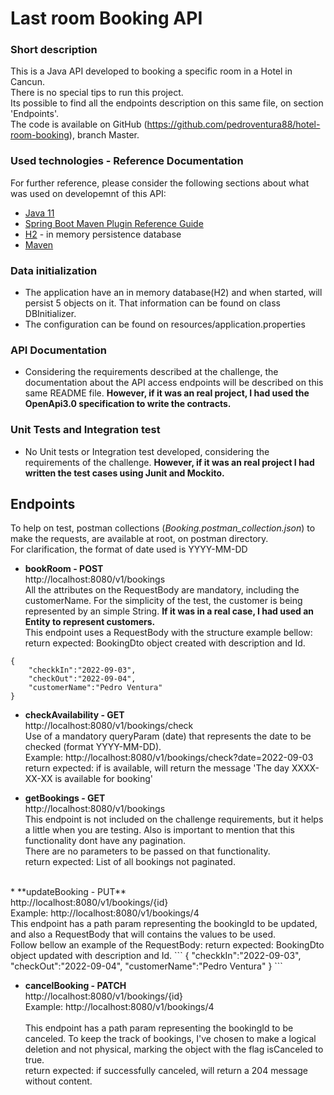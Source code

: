 # Last room Booking API

### Short description
This is a Java API developed to booking a specific room in a Hotel in Cancun. <br/>
There is no special tips to run this project. <br/>
Its possible to find all the endpoints description on this same file, on section 'Endpoints'. <br/>
The code is available on GitHub (https://github.com/pedroventura88/hotel-room-booking), branch Master.

### Used technologies - Reference Documentation
For further reference, please consider the following sections about what was used on developemnt of this API:
* [Java 11](https://docs.oracle.com/en/java/javase/11/docs/api/index.html)
* [Spring Boot Maven Plugin Reference Guide](https://docs.spring.io/spring-boot/docs/2.7.2/maven-plugin/reference/html/)
* [H2](https://www.h2database.com/html/main.html) - in memory persistence database
* [Maven](https://maven.apache.org/)

### Data initialization
* The application have an in memory database(H2) and when started, will persist 5 objects on it.
That information can be found on class DBInitializer.
* The configuration can be found on resources/application.properties

### API Documentation
* Considering the requirements described at the challenge, the documentation about the API access endpoints will be described
on this same README file. **However, if it was an real project, I had used the OpenApi3.0 specification to write the contracts.**

### Unit Tests and Integration test
* No Unit tests or Integration test developed, considering the requirements of the challenge.
**However, if it was an real project I had written the test cases using Junit and Mockito.**

Endpoints
-
To help on test, postman collections (*Booking.postman_collection.json*) to make the requests, are available at root, on postman directory. <br/>
For clarification, the format of date used is YYYY-MM-DD
<br/>
* **bookRoom - POST** <br/>
http://localhost:8080/v1/bookings <br/>
All the attributes on the RequestBody are mandatory, including the customerName. For the simplicity of the test, the customer
is being represented by an simple String. **If it was in a real case, I had used an Entity to represent customers.** <br/>
This endpoint uses a RequestBody with the structure example bellow:<br/>
return expected: BookingDto object created with description and Id.
```
{
    "checkkIn":"2022-09-03",
    "checkOut":"2022-09-04",
    "customerName":"Pedro Ventura"
}
```


* **checkAvailability - GET** <br/>
http://localhost:8080/v1/bookings/check <br/>
Use of a mandatory queryParam (date) that represents the date to be checked (format YYYY-MM-DD). <br/>
Example: http://localhost:8080/v1/bookings/check?date=2022-09-03 <br/>
return expected: if is available, will return the message 'The day XXXX-XX-XX is available for booking'

* **getBookings - GET** <br/>
http://localhost:8080/v1/bookings <br/>
This endpoint is not included on the challenge requirements, but it helps a little when you are testing. Also is important 
to mention that this functionality dont have any pagination. <br/>
There are no parameters to be passed on that functionality. <br/>
return expected: List of all bookings not paginated.
<br/>
* **updateBooking - PUT** <br/>
http://localhost:8080/v1/bookings/{id} <br/>
Example: http://localhost:8080/v1/bookings/4 <br/>
This endpoint has a path param representing the bookingId to be updated, and also a RequestBody that will contains the values to be used. <br/>
Follow bellow an example of the RequestBody:
return expected: BookingDto object updated with description and Id.
```
{
    "checkkIn":"2022-09-03",
    "checkOut":"2022-09-04",
    "customerName":"Pedro Ventura"
}
```


* **cancelBooking - PATCH** <br/>
http://localhost:8080/v1/bookings/{id} <br/>
Example: http://localhost:8080/v1/bookings/4 <br/>  
This endpoint has a path param representing the bookingId to be canceled. To keep the track of bookings,
I've chosen to make a logical deletion and not physical, marking the object with the flag isCanceled to true. <br/>
return expected: if successfully canceled, will return a 204 message without content.



